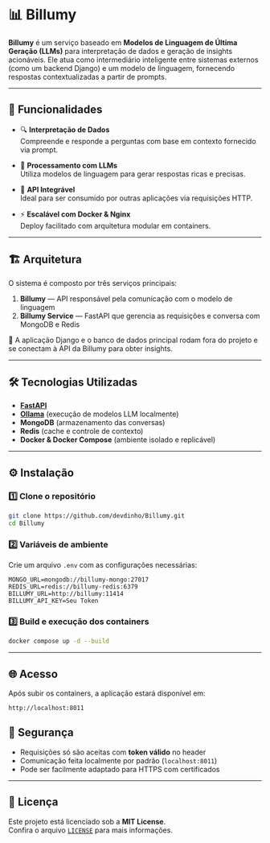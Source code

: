 # 📊 Billumy

**Billumy** é um serviço baseado em **Modelos de Linguagem de Última Geração (LLMs)** para interpretação de dados e geração de insights acionáveis. Ele atua como intermediário inteligente entre sistemas externos (como um backend Django) e um modelo de linguagem, fornecendo respostas contextualizadas a partir de prompts.

---

## 🚀 Funcionalidades

- 🔍 **Interpretação de Dados**  
  Compreende e responde a perguntas com base em contexto fornecido via prompt.

- 🤖 **Processamento com LLMs**  
  Utiliza modelos de linguagem para gerar respostas ricas e precisas.

- 🔗 **API Integrável**  
  Ideal para ser consumido por outras aplicações via requisições HTTP.

- ⚡ **Escalável com Docker & Nginx**  
  Deploy facilitado com arquitetura modular em containers.

---

## 🏗 Arquitetura

O sistema é composto por três serviços principais:

1. **Billumy** — API responsável pela comunicação com o modelo de linguagem  
2. **Billumy Service** — FastAPI que gerencia as requisições e conversa com MongoDB e Redis  

🔌 A aplicação Django e o banco de dados principal rodam fora do projeto e se conectam à API da Billumy para obter insights.

---

## 🛠 Tecnologias Utilizadas

- **[FastAPI](https://fastapi.tiangolo.com/)**  
- **[Ollama](https://ollama.com/)** (execução de modelos LLM localmente)  
- **MongoDB** (armazenamento das conversas)  
- **Redis** (cache e controle de contexto)  
- **Docker & Docker Compose** (ambiente isolado e replicável)  

---

## ⚙️ Instalação

### 1️⃣ Clone o repositório  
```bash
git clone https://github.com/devdinho/Billumy.git
cd Billumy
```

### 2️⃣ Variáveis de ambiente  
Crie um arquivo `.env` com as configurações necessárias:

```env
MONGO_URL=mongodb://billumy-mongo:27017
REDIS_URL=redis://billumy-redis:6379
BILLUMY_URL=http://billumy:11414
BILLUMY_API_KEY=Seu Token
```

### 3️⃣ Build e execução dos containers  
```bash
docker compose up -d --build
```

---

## 🌐 Acesso

Após subir os containers, a aplicação estará disponível em:  
```
http://localhost:8011
```

## 🔐 Segurança

- Requisições só são aceitas com **token válido** no header  
- Comunicação feita localmente por padrão (`localhost:8011`)  
- Pode ser facilmente adaptado para HTTPS com certificados

---

## 📄 Licença

Este projeto está licenciado sob a **MIT License**.  
Confira o arquivo [`LICENSE`](LICENSE) para mais informações.
